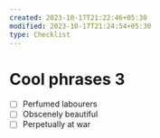 ```yaml
---
created: 2023-10-17T21:22:46+05:30
modified: 2023-10-17T21:24:54+05:30
type: Checklist
---
```


# Cool phrases 3

- [ ] Perfumed labourers
- [ ] Obscenely beautiful
- [ ] Perpetually at war
